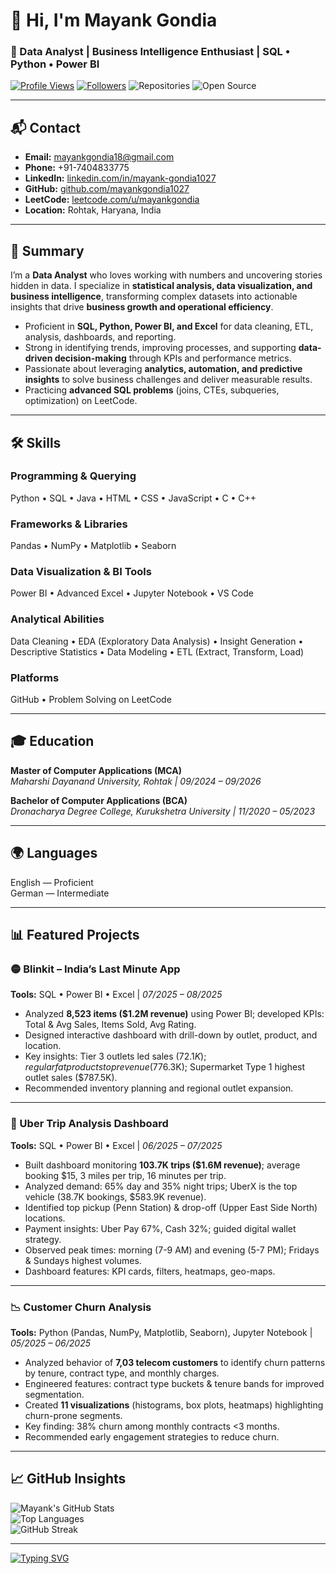 # 👋 Hi, I'm Mayank Gondia  

### 🧠 Data Analyst | Business Intelligence Enthusiast | SQL • Python • Power BI  

[![Profile Views](https://komarev.com/ghpvc/?username=mayankgondia1027&color=blueviolet)](https://github.com/mayankgondia1027)
[![Followers](https://img.shields.io/github/followers/mayankgondia1027?label=Followers&style=social)](https://github.com/mayankgondia1027?tab=followers)
![Repositories](https://img.shields.io/badge/Repositories-23-F29111?style=for-the-badge&labelColor=D83B01)
![Open Source](https://img.shields.io/badge/Open_Source-Contributor-008080?style=for-the-badge)

---

## 📬 Contact  

- **Email:** [mayankgondia18@gmail.com](mailto:mayankgondia18@gmail.com)  
- **Phone:** +91-7404833775  
- **LinkedIn:** [linkedin.com/in/mayank-gondia1027](https://www.linkedin.com/in/mayank-gondia1027)  
- **GitHub:** [github.com/mayankgondia1027](https://github.com/mayankgondia1027)  
- **LeetCode:** [leetcode.com/u/mayankgondia](https://leetcode.com/u/mayankgondia/)  
- **Location:** Rohtak, Haryana, India  

---

## 📝 Summary  

I’m a **Data Analyst** who loves working with numbers and uncovering stories hidden in data. I specialize in **statistical analysis, data visualization, and business intelligence**, transforming complex datasets into actionable insights that drive **business growth and operational efficiency**.  

- Proficient in **SQL, Python, Power BI, and Excel** for data cleaning, ETL, analysis, dashboards, and reporting.  
- Strong in identifying trends, improving processes, and supporting **data-driven decision-making** through KPIs and performance metrics.  
- Passionate about leveraging **analytics, automation, and predictive insights** to solve business challenges and deliver measurable results.  
- Practicing **advanced SQL problems** (joins, CTEs, subqueries, optimization) on LeetCode.  

---

## 🛠️ Skills  

### **Programming & Querying**  
Python • SQL • Java • HTML • CSS • JavaScript • C • C++  

### **Frameworks & Libraries**  
Pandas • NumPy • Matplotlib • Seaborn  

### **Data Visualization & BI Tools**  
Power BI • Advanced Excel • Jupyter Notebook • VS Code  

### **Analytical Abilities**  
Data Cleaning • EDA (Exploratory Data Analysis) • Insight Generation • Descriptive Statistics • Data Modeling • ETL (Extract, Transform, Load)  

### **Platforms**  
GitHub • Problem Solving on LeetCode  

---

## 🎓 Education  

**Master of Computer Applications (MCA)**  
*Maharshi Dayanand University, Rohtak | 09/2024 – 09/2026*  

**Bachelor of Computer Applications (BCA)**  
*Dronacharya Degree College, Kurukshetra University | 11/2020 – 05/2023*  

---

## 🌍 Languages  

English — Proficient  
German — Intermediate  

---

## 📊 Featured Projects  

### 🟡 Blinkit – India’s Last Minute App  
**Tools:** SQL • Power BI • Excel | *07/2025 – 08/2025*  
- Analyzed **8,523 items ($1.2M revenue)** using Power BI; developed KPIs: Total & Avg Sales, Items Sold, Avg Rating.  
- Designed interactive dashboard with drill-down by outlet, product, and location.  
- Key insights: Tier 3 outlets led sales ($72.1K); regular fat products top revenue ($776.3K); Supermarket Type 1 highest outlet sales ($787.5K).  
- Recommended inventory planning and regional outlet expansion.  

---

### 🚖 Uber Trip Analysis Dashboard  
**Tools:** SQL • Power BI • Excel | *06/2025 – 07/2025*  
- Built dashboard monitoring **103.7K trips ($1.6M revenue)**; average booking $15, 3 miles per trip, 16 minutes per trip.  
- Analyzed demand: 65% day and 35% night trips; UberX is the top vehicle (38.7K bookings, $583.9K revenue).  
- Identified top pickup (Penn Station) & drop-off (Upper East Side North) locations.  
- Payment insights: Uber Pay 67%, Cash 32%; guided digital wallet strategy.  
- Observed peak times: morning (7-9 AM) and evening (5-7 PM); Fridays & Sundays highest volumes.  
- Dashboard features: KPI cards, filters, heatmaps, geo-maps.  

---

### 📉 Customer Churn Analysis  
**Tools:** Python (Pandas, NumPy, Matplotlib, Seaborn), Jupyter Notebook | *05/2025 – 06/2025*  
- Analyzed behavior of **7,03 telecom customers** to identify churn patterns by tenure, contract type, and monthly charges.  
- Engineered features: contract type buckets & tenure bands for improved segmentation.  
- Created **11 visualizations** (histograms, box plots, heatmaps) highlighting churn-prone segments.  
- Key finding: 38% churn among monthly contracts <3 months.  
- Recommended early engagement strategies to reduce churn.  

---

## 📈 GitHub Insights  

![Mayank's GitHub Stats](https://github-readme-stats.vercel.app/api?username=mayankgondia1027&show_icons=true&theme=midnight-purple)  
![Top Languages](https://github-readme-stats.vercel.app/api/top-langs/?username=mayankgondia1027&layout=compact&theme=midnight-purple)  
![GitHub Streak](https://github-readme-streak-stats.herokuapp.com/?user=mayankgondia1027&theme=dark&background=000000&currStreakLabel=FFFFFF&sideNums=FFFFFF&sideLabels=FFFFFF&dates=AAAAAA)  

---

[![Typing SVG](https://readme-typing-svg.herokuapp.com?color=8A2BE2&lines=Thanks+for+visiting!+😊;Let’s+connect+and+grow+in+the+Data+Analytics+world+🚀)](https://git.io/typing-svg)
